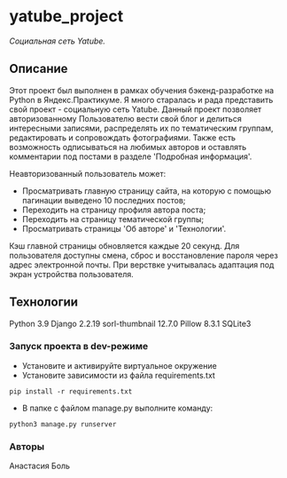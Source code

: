 # yatube_project
*Социальная сеть Yatube.*


## Описание
Этот проект был выполнен в рамках обучения бэкенд-разработке на Python в Яндекс.Практикуме. Я много старалась и рада представить свой проект - социальную сеть Yatube.
Данный проект позволяет авторизованному Пользователю вести свой блог и делиться интересными записями, распределять их по тематическим группам, редактировать и сопровождать фотографиями. Также есть возможность одписываться на любимых авторов и оставлять комментарии под постами в разделе 'Подробная информация'.


Неавторизованный пользователь  может:
- Просматривать главную страницу сайта, на которую с помощью пагинации выведено 10 последних постов;
- Переходить на страницу профиля автора поста;
- Переходить на страницу тематической группы;
- Просматривать страницы 'Об авторе' и 'Технологии'.

Кэш главной страницы обновляется каждые 20 секунд. Для пользователя доступны смена, сброс и восстановление пароля через адрес электронной почты. При верствке учитывалась адаптация под экран устройства пользователя.

## Технологии
Python 3.9
Django 2.2.19
sorl-thumbnail 12.7.0
Pillow 8.3.1
SQLite3

### Запуск проекта в dev-режиме
- Установите и активируйте виртуальное окружение
- Установите зависимости из файла requirements.txt
```
pip install -r requirements.txt
``` 
- В папке с файлом manage.py выполните команду:
```
python3 manage.py runserver
```

### Авторы
Анастасия Боль
